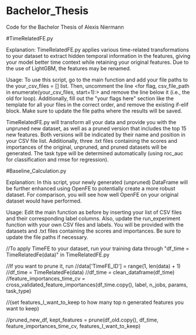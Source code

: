 # Bachelor_Thesis
Code for the Bachelor Thesis of Alexis Niermann

#TimeRelatedFE.py

Explanation: TimeRelatedFE.py applies various time-related transformations to your dataset to extract hidden temporal information in the features, giving your model better time context while retaining your original features. Due to the use of LightGBM, the features may be renamed.

Usage: To use this script, go to the main function and add your file paths to the your_csv_files = [] list. Then, uncomment the line <for flag, csv_file_path in enumerate(your_csv_files, start=1):> and remove the line below it (i.e., the old for loop). Additionally, fill out the "your flags here" section like the template for all your files in the correct order, and remove the existing if-elif block. Make sure to update the file paths where the results will be saved.

TimeRelatedFE.py will transform all your data and provide you with the unpruned new dataset, as well as a pruned version that includes the top 15 new features. Both versions will be indicated by their name and position in your CSV file list. Additionally, three .txt files containing the scores and importances of the original, unpruned, and pruned datasets will be generated. The task type will be determined automatically (using roc_auc for classification and rmse for regression).

#Baseline_Calculation.py

Explanation: In this script, your newly generated (unpruned) DataFrame will be further enhanced using OpenFE to potentially create a more robust dataset. For comparison, you will see how well OpenFE on your original dataset would have performed.

Usage: Edit the main function as before by inserting your list of CSV files and their corresponding label columns. Also, update the run_experiment function with your own CSV files and labels. You will be provided with the datasets and .txt files containing the scores and importances. Be sure to update the file paths if necessary.








//To apply TimeFE to your dataset, run your training data through "df_time = TimeRelatedFe(data)" in TimeRelatedFE.py

//If you want to prune it, run 
//data['TimeFE_ID'] = range(1, len(data) + 1)
//df_time = TimeRelatedFe(data)
//df_time = clean_dataframe(df_time)
//feature_importances_time_cv = cross_validated_feature_importances(df_time.copy(), label, n_jobs, params, task_type)

//(set features_I_want_to_keep to how many top n generated features you want to keep)

//pruned_new_df, kept_features = prune(df_old.copy(), df_time, feature_importances_time_cv, features_I_want_to_keep)

